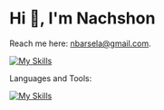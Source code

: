                                                  
<p>
  <h1 >Hi 👋, I'm Nachshon</h1>

Reach me here: nbarsela@gmail.com.
  
[![My Skills](https://skillicons.dev/icons?i=linkedin)](https://skillicons.dev)

Languages and Tools:

[![My Skills](https://skills.thijs.gg/icons?i=java,python,c,cpp,nodejs,javascript,typescript,react,mysql,mongodb,firebase&theme=dark)](https://skills.thijs.gg)

</p>
